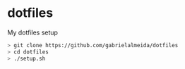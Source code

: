 dotfiles
======

My dotfiles setup

```bash
> git clone https://github.com/gabrielalmeida/dotfiles
> cd dotfiles
> ./setup.sh
```
